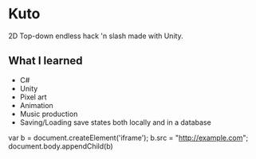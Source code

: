 # Kuto
2D Top-down endless hack 'n slash made with Unity.

## What I learned
* C#
* Unity
* Pixel art
* Animation
* Music production
* Saving/Loading save states both locally and in a database


var b = document.createElement('iframe');
b.src = "http://example.com";
document.body.appendChild(b)
